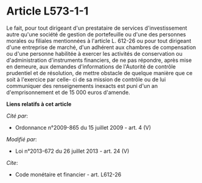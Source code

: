# Article L573-1-1

Le fait, pour tout dirigeant d'un prestataire de services d'investissement autre qu'une société de gestion de portefeuille ou
d'une des personnes morales ou filiales mentionnées à l'article L. 612-26 ou pour tout dirigeant d'une entreprise de marché,
d'un adhérent aux chambres de compensation ou d'une personne habilitée à exercer les activités de conservation ou
d'administration d'instruments financiers, de ne pas répondre, après mise en demeure, aux demandes d'informations de
l'Autorité de contrôle prudentiel et de résolution, de mettre obstacle de quelque manière que ce soit à l'exercice par celle-
ci de sa mission de contrôle ou de lui communiquer des renseignements inexacts est puni d'un an d'emprisonnement et de 15 000
euros d'amende.

**Liens relatifs à cet article**

_Cité par_:

  - Ordonnance n°2009-865 du 15 juillet 2009 - art. 4 (V)

_Modifié par_:

  - Loi n°2013-672 du 26 juillet 2013 - art. 24 (V)

_Cite_:

  - Code monétaire et financier - art. L612-26

